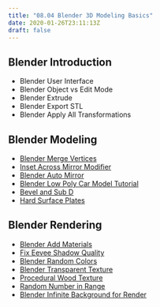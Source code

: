 ```yaml
---
title: "08.04 Blender 3D Modeling Basics"
date: 2020-01-26T23:11:13Z
draft: false
---
```


## Blender Introduction

- Blender User Interface
- Blender Object vs Edit Mode
- Blender Extrude
- Blender Export STL
- Blender Apply All Transformations

## Blender Modeling

- [Blender Merge Vertices](https://youtu.be/Jipi8XjDwsc)
- [Inset Across Mirror Modifier](https://youtu.be/FWhQdcOmP_8)
- [Blender Auto Mirror](https://youtu.be/f7UeiFP0Gvc)
- [Blender Low Poly Car Model Tutorial](https://youtu.be/zvAXVnefhy8)
- [Bevel and Sub D](https://youtu.be/R73wtu1Ixnw)
- [Hard Surface Plates](https://youtu.be/HGdw5ywWxQI)

## Blender Rendering

- [Blender Add Materials](https://youtu.be/MQ7ba6CoGHM)
- [Fix Eevee Shadow Quality](https://youtu.be/K6Oom8gFch4)
- [Blender Random Colors](https://youtu.be/VzqZuXZJVRo)
- [Blender Transparent Texture](https://youtu.be/622uGwLxbPY)
- [Procedural Wood Texture](https://youtu.be/mLMESPS2uKY)
- [Random Number in Range](https://youtu.be/i9JTQ8S63x0)
- [Blender Infinite Background for Render](https://youtu.be/lsEYDk00WFs)
